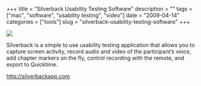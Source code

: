 +++
title = "Silverback Usability Testing Software"
description = ""
tags = ["mac", "software", "usability testing", "video"]
date = "2009-04-14"
categories = ["tools"]
slug = "silverback-usability-testing-software"
+++


<div class="tool-screenshot mb1"><a href="http://silverbackapp.com/"><img id="bluga-thumbnail-2795" class="bluga-thumbnail custom" src="/media/bluga/
wt5230de546d4c6_custom.jpg"/></a></div><p>Silverback is a simple to use usability testing application that allows you to capture screen activity, record audio and video of the participant’s voice, add chapter markers on the fly, control recording with the remote, and export to Quicktime.</p>
  
<p><a href="http://silverbackapp.com/">http://silverbackapp.com</a></p>
      
